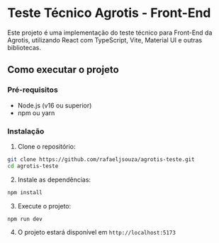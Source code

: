 # Teste Técnico Agrotis - Front-End

Este projeto é uma implementação do teste técnico para Front-End da Agrotis, utilizando React com TypeScript, Vite, Material UI e outras bibliotecas.


## Como executar o projeto

### Pré-requisitos

- Node.js (v16 ou superior)
- npm ou yarn

### Instalação

1. Clone o repositório:
```bash
git clone https://github.com/rafaeljsouza/agrotis-teste.git
cd agrotis-teste
```

2. Instale as dependências:
```bash
npm install
```

3. Execute o projeto:
```bash
npm run dev
```

4. O projeto estará disponível em `http://localhost:5173`

